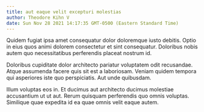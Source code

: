 ```yaml
---
title: aut eaque velit excepturi molestias
author: Theodore Kihn V
date: Sun Nov 28 2021 14:17:35 GMT-0500 (Eastern Standard Time)
---
```

Quidem fugiat ipsa amet consequatur dolor doloremque iusto debitis. Optio in eius quos animi dolorem consectetur et sint consequatur. Doloribus nobis autem quo necessitatibus perferendis placeat nostrum id.

 Doloribus cupiditate dolor architecto pariatur voluptatem odit recusandae. Atque assumenda facere quis sit est a laboriosam. Veniam quidem tempora qui asperiores iste quo perspiciatis. Aut unde quibusdam.

 Illum voluptas eos in. Et ducimus aut architecto ducimus molestiae accusantium ut ut aut. Rerum quisquam perferendis quo omnis voluptas. Similique quae expedita id ea quae omnis velit eaque autem.